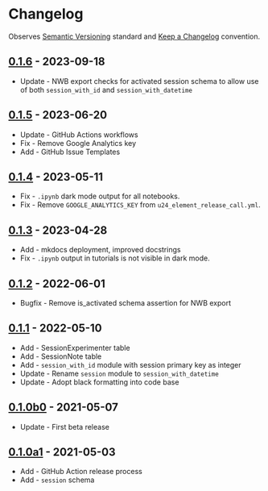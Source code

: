 # Changelog

Observes [Semantic Versioning](https://semver.org/spec/v2.0.0.html) standard and [Keep a Changelog](https://keepachangelog.com/en/1.0.0/) convention.

## [0.1.6] - 2023-09-18

+ Update - NWB export checks for activated session schema to allow use of both
  `session_with_id` and `session_with_datetime`


## [0.1.5] - 2023-06-20

+ Update - GitHub Actions workflows
+ Fix - Remove Google Analytics key
+ Add - GitHub Issue Templates

## [0.1.4] - 2023-05-11

+ Fix - `.ipynb` dark mode output for all notebooks.
+ Fix - Remove `GOOGLE_ANALYTICS_KEY` from `u24_element_release_call.yml`.

## [0.1.3] - 2023-04-28

+ Add - mkdocs deployment, improved docstrings
+ Fix - `.ipynb` output in tutorials is not visible in dark mode.

## [0.1.2] - 2022-06-01

+ Bugfix - Remove is_activated schema assertion for NWB export

## [0.1.1] - 2022-05-10

+ Add - SessionExperimenter table
+ Add - SessionNote table
+ Add - `session_with_id` module with session primary key as integer
+ Update - Rename `session` module to `session_with_datetime`
+ Update - Adopt black formatting into code base

## [0.1.0b0] - 2021-05-07

+ Update - First beta release

## [0.1.0a1] - 2021-05-03

+ Add - GitHub Action release process
+ Add - `session` schema

[0.1.6]: https://github.com/datajoint/element-session/releases/tag/0.1.6
[0.1.5]: https://github.com/datajoint/element-session/releases/tag/0.1.5
[0.1.4]: https://github.com/datajoint/element-session/releases/tag/0.1.4
[0.1.3]: https://github.com/datajoint/element-session/releases/tag/0.1.3
[0.1.2]: https://github.com/datajoint/element-session/releases/tag/0.1.2
[0.1.1]: https://github.com/datajoint/element-session/compare/0.1.0b0...0.1.1
[0.1.0b0]: https://github.com/datajoint/element-session/releases/tag/0.1.0b0
[0.1.0a1]: https://github.com/datajoint/element-session/releases/tag/0.1.0a1

